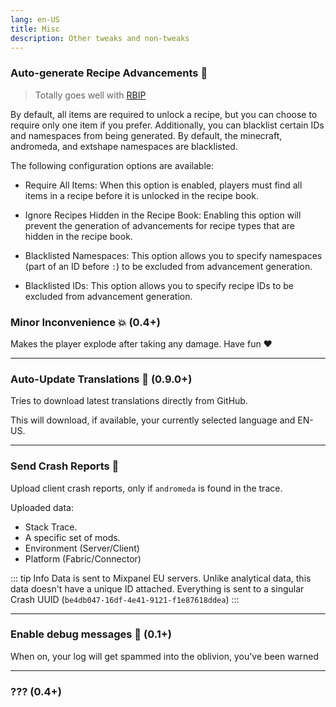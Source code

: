 ```yaml
---
lang: en-US
title: Misc
description: Other tweaks and non-tweaks
---
```


### Auto-generate Recipe Advancements 📗

> Totally goes well with [RBIP](https://modrinth.com/mod/rbip)

By default, all items are required to unlock a recipe, but you can choose to require only one item if you prefer. Additionally, you can blacklist certain IDs and namespaces from being generated. By default, the minecraft, andromeda, and extshape namespaces are blacklisted.

The following configuration options are available:

* Require All Items: When this option is enabled, players must find all items in a recipe before it is unlocked in the recipe book.

* Ignore Recipes Hidden in the Recipe Book: Enabling this option will prevent the generation of advancements for recipe types that are hidden in the recipe book.

* Blacklisted Namespaces: This option allows you to specify namespaces (part of an ID before `:`) to be excluded from advancement generation.

* Blacklisted IDs: This option allows you to specify recipe IDs to be excluded from advancement generation.

### Minor Inconvenience 💥 (0.4+)

Makes the player explode after taking any damage. Have fun ❤️

***
### Auto-Update Translations 🔁 (0.9.0+)

Tries to download latest translations directly from GitHub.

This will download, if available, your currently selected language and EN-US.

***
### Send Crash Reports 📑

Upload client crash reports, only if `andromeda` is found in the trace.

Uploaded data:
* Stack Trace.
* A specific set of mods.
* Environment (Server/Client)
* Platform (Fabric/Connector)

::: tip Info
Data is sent to Mixpanel EU servers. Unlike analytical data, this data doesn't have a unique ID attached. Everything is sent to a singular Crash UUID (`be4db047-16df-4e41-9121-f1e87618ddea`)
:::

***
### Enable debug messages 📃 (0.1+)

When on, your log will get spammed into the oblivion, you've been warned

***
### ??? (0.4+)
